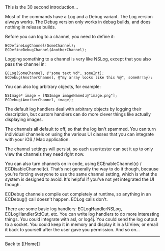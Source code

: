 This is the 30 second introduction...


Most of the commands have a Log and a Debug variant. The Log version always works. The Debug version only works in debug builds, and does nothing in release builds.

Before you can log to a channel, you need to define it:

    ECDefineLogChannel(SomeChannel);
    ECDefineDebugChannel(AnotherChannel);

Logging something to a channel is very like NSLog, except that you also pass the channel in:

    ECLog(SomeChannel, @"some text %d", someInt);
    ECDebug(AnotherChannel, @"my array looks like this %@", someArray);

You can also log arbitrary objects, for example:

    NSImage* image = [NSImage imageNamed:@"image.png"];
    ECDebug(AnotherChannel, image);

The default log handlers deal with arbitrary objects by logging their description, but custom handlers can do more clever things like actually displaying images.

The channels all default to off, so that the log isn't spammed. You can turn individual channels on using the various UI classes that you can integrate with your iOS / Mac application.

The channel settings will persist, so each user/tester can set it up to only view the channels they need right now.

You can also turn channels on in code, using ECEnableChannel(c) / ECDisableChannel(c). That's not generally the way to do it though, because you're forcing everyone to use the same channel setting, which is what the system is designed to avoid. It's helpful if you've not yet integrated the UI though.

ECDebug channels compile out completely at runtime, so anything in an ECDebug() call doesn't happen. ECLog calls don't.

There are some basic log handlers: ECLogHandlerNSLog, ECLogHandlerStdOut, etc. You can write log handlers to do more interesting things. You could integrate with asl, or log4j. You could send the log output to a socket. You could keep it in memory and display it in a UIView, or email it back to yourself after the user gave you permission. And so on...


----

Back to [[Home]]
